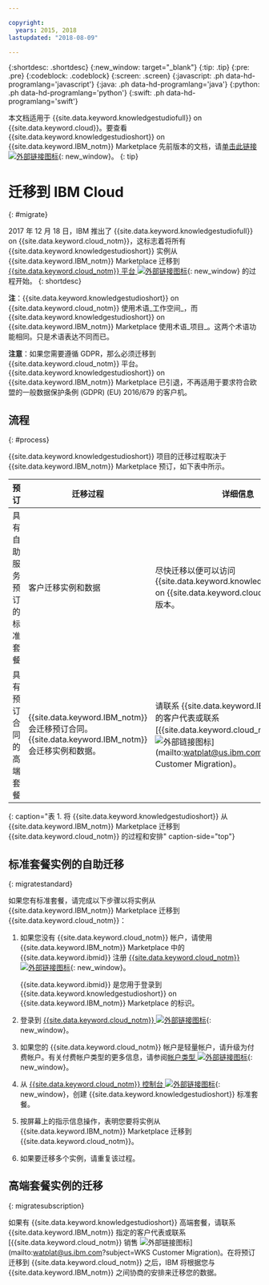 ```yaml
---

copyright:
  years: 2015, 2018
lastupdated: "2018-08-09"

---
```


{:shortdesc: .shortdesc}
{:new_window: target="_blank"}
{:tip: .tip}
{:pre: .pre}
{:codeblock: .codeblock}
{:screen: .screen}
{:javascript: .ph data-hd-programlang='javascript'}
{:java: .ph data-hd-programlang='java'}
{:python: .ph data-hd-programlang='python'}
{:swift: .ph data-hd-programlang='swift'}

本文档适用于 {{site.data.keyword.knowledgestudiofull}} on {{site.data.keyword.cloud}}。要查看 {{site.data.keyword.knowledgestudioshort}} on {{site.data.keyword.IBM_notm}} Marketplace 先前版本的文档，请[单击此链接 ![外部链接图标](../../icons/launch-glyph.svg "外部链接图标")](https://console.bluemix.net/docs/services/knowledge-studio/client-migration.html){: new_window}。
{: tip}

# 迁移到 IBM Cloud
{: #migrate}

2017 年 12 月 18 日，IBM 推出了 {{site.data.keyword.knowledgestudiofull}} on {{site.data.keyword.cloud_notm}}，这标志着将所有 {{site.data.keyword.knowledgestudioshort}} 实例从 {{site.data.keyword.IBM_notm}} Marketplace 迁移到 [{{site.data.keyword.cloud_notm}} 平台 ![外部链接图标](../../icons/launch-glyph.svg "外部链接图标")](https://www.ibm.com/blogs/bluemix/2017/12/watson-knowledge-studio-ibm-cloud/){: new_window} 的过程开始。
{: shortdesc}

**注**：{{site.data.keyword.knowledgestudioshort}} on {{site.data.keyword.cloud_notm}} 使用术语_工作空间_，而 {{site.data.keyword.knowledgestudioshort}} on {{site.data.keyword.IBM_notm}} Marketplace 使用术语_项目_。这两个术语功能相同。只是术语表达不同而已。

**注意**：如果您需要遵循 GDPR，那么必须迁移到 {{site.data.keyword.cloud_notm}} 平台。{{site.data.keyword.knowledgestudioshort}} on {{site.data.keyword.IBM_notm}} Marketplace 已引退，不再适用于要求符合欧盟的一般数据保护条例 (GDPR) (EU) 2016/679 的客户机。

## 流程
{: #process}

{{site.data.keyword.knowledgestudioshort}} 项目的迁移过程取决于 {{site.data.keyword.IBM_notm}} Marketplace 预订，如下表中所示。

| 预订 |迁移过程|详细信息|
|------|-------------------|--------------------|
| 具有自助服务预订的标准套餐 |客户迁移实例和数据| 尽快迁移以便可以访问 {{site.data.keyword.knowledgestudioshort}} on {{site.data.keyword.cloud_notm}} 的最新版本。| 具有预订合同的标准套餐 | {{site.data.keyword.IBM_notm}} 会迁移预订合同。客户会迁移实例和数据。|请联系 {{site.data.keyword.IBM_notm}} 指定的客户代表或联系 [{{site.data.keyword.cloud_notm}} 销售 ![外部链接图标](../../icons/launch-glyph.svg "外部链接图标")](mailto:watplat@us.ibm.com?subject=WKS Customer Migration)。|
| 具有预订合同的高端套餐 | {{site.data.keyword.IBM_notm}} 会迁移预订合同。{{site.data.keyword.IBM_notm}} 会迁移实例和数据。|请联系 {{site.data.keyword.IBM_notm}} 指定的客户代表或联系 [{{site.data.keyword.cloud_notm}} 销售 ![外部链接图标](../../icons/launch-glyph.svg "外部链接图标")](mailto:watplat@us.ibm.com?subject=WKS Customer Migration)。|
{: caption="表 1. 将 {{site.data.keyword.knowledgestudioshort}} 从 {{site.data.keyword.IBM_notm}} Marketplace 迁移到 {{site.data.keyword.cloud_notm}} 的过程和安排" caption-side="top"}

## 标准套餐实例的自助迁移
{: migratestandard}

如果您有标准套餐，请完成以下步骤以将实例从 {{site.data.keyword.IBM_notm}} Marketplace 迁移到 {{site.data.keyword.cloud_notm}}：

1. 如果您没有 {{site.data.keyword.cloud_notm}} 帐户，请使用 {{site.data.keyword.IBM_notm}} Marketplace 中的 {{site.data.keyword.ibmid}} 注册 [{{site.data.keyword.cloud_notm}} ![外部链接图标](../../icons/launch-glyph.svg "外部链接图标")](https://console.bluemix.net/registration/){: new_window}。

   {{site.data.keyword.ibmid}} 是您用于登录到 {{site.data.keyword.knowledgestudioshort}} on {{site.data.keyword.IBM_notm}} Marketplace 的标识。

2. 登录到 [{{site.data.keyword.cloud_notm}} ![外部链接图标](../../icons/launch-glyph.svg "外部链接图标")](https://console.bluemix.net){: new_window}。
3. 如果您的 {{site.data.keyword.cloud_notm}} 帐户是轻量帐户，请升级为付费帐户。有关付费帐户类型的更多信息，请参阅[帐户类型 ![外部链接图标](../../icons/launch-glyph.svg "外部链接图标")](https://console.bluemix.net/docs/account/index.html){: new_window}。
4. 从 [{{site.data.keyword.cloud_notm}} 控制台 ![外部链接图标](../../icons/launch-glyph.svg "外部链接图标")](https://console.bluemix.net/catalog/services/knowledge-studio){: new_window}，创建 {{site.data.keyword.knowledgestudioshort}} 标准套餐。
5. 按屏幕上的指示信息操作，表明您要将实例从 {{site.data.keyword.IBM_notm}} Marketplace 迁移到 {{site.data.keyword.cloud_notm}}。
6. 如果要迁移多个实例，请重复该过程。

## 高端套餐实例的迁移
{: migratesubscription}

如果有 {{site.data.keyword.knowledgestudioshort}} 高端套餐，请联系 {{site.data.keyword.IBM_notm}} 指定的客户代表或联系 [{{site.data.keyword.cloud_notm}} 销售 ![外部链接图标](../../icons/launch-glyph.svg "外部链接图标")](mailto:watplat@us.ibm.com?subject=WKS Customer Migration)。在将预订迁移到 {{site.data.keyword.cloud_notm}} 之后，IBM 将根据您与 {{site.data.keyword.IBM_notm}} 之间协商的安排来迁移您的数据。
